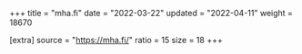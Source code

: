 +++
title = "mha.fi"
date = "2022-03-22"
updated = "2022-04-11"
weight = 18670

[extra]
source = "https://mha.fi/"
ratio = 15
size = 18
+++
